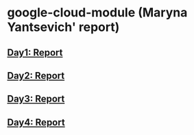 # google-cloud-module (Maryna Yantsevich' report)
## [Day1: Report](Day1/README.md)
## [Day2: Report](Day2/README.md)
## [Day3: Report](Day3/README.md)
## [Day4: Report](Day4/README.md)
